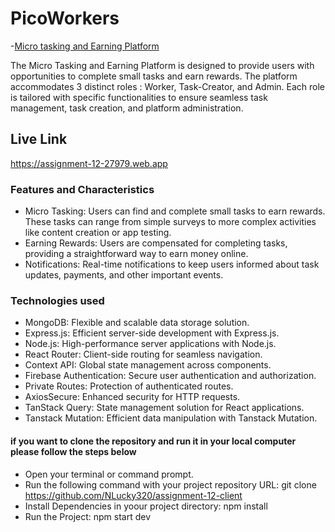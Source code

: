 # PicoWorkers

-[Micro tasking and Earning Platform](https://assignment-12-27979.web.app)

The Micro Tasking and Earning Platform is designed to provide users with opportunities to
complete small tasks and earn rewards. The platform accommodates 3 distinct roles : Worker,
Task-Creator, and Admin. Each role is tailored with specific functionalities to ensure seamless
task management, task creation, and platform administration.

## Live Link

https://assignment-12-27979.web.app

### Features and Characteristics
- Micro Tasking: Users can find and complete small tasks to earn rewards. These tasks can range from simple surveys to more complex activities like content creation or app testing.
- Earning Rewards: Users are compensated for completing tasks, providing a straightforward way to earn money online.
- Notifications: Real-time notifications to keep users informed about task updates, payments, and other important events.
  
### Technologies used 

- MongoDB: Flexible and scalable data storage solution.
- Express.js: Efficient server-side development with Express.js.
- Node.js: High-performance server applications with Node.js.
- React Router: Client-side routing for seamless navigation.
- Context API: Global state management across components.
- Firebase Authentication: Secure user authentication and authorization.
- Private Routes: Protection of authenticated routes.
- AxiosSecure: Enhanced security for HTTP requests.
- TanStack Query: State management solution for React applications.
- Tanstack Mutation: Efficient data manipulation with Tanstack Mutation.

#### if you want to clone the repository and run it in your local computer please follow the steps below
- Open your terminal or command prompt.
- Run the following command with your project repository URL: git clone https://github.com/NLucky320/assignment-12-client
- Install Dependencies in yoour project directory: npm install
- Run the Project: npm start dev
 

